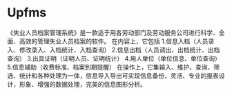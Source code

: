# Upfms
 《失业人员档案管理系统》是一款适于用各劳动部门及劳动服务公司进行科学、全面、高效的管理失业人员档案的软件。       在内容上，它包括      1.信息入档（人员录入、修改录入、入档统计、入档查询）      2.信息出档（人员调出、出档统计、出档查询）      3.出具证明（证明人员、证明统计）      4.用人单位（单位信息、单位查询）      5.信息辅助（收费标准、档案到期提醒）     在操作上，它集输入、维护、查询、筛选、统计和各种处理为一体，信息导入导出可实现信息备份，灵活、专业的报表设计，形象、增强的数据处理，完美的信息图形分析。
